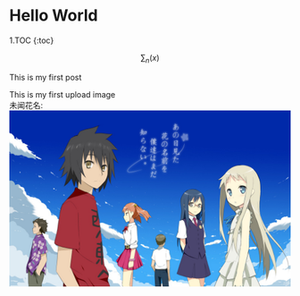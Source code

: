 # Hello World

1.TOC
{:toc}

$$
\sum_n (x)
$$  

This is my first post  

This is my first upload image  
未闻花名:  
![na duo hua](naduohua-041.jpg)
